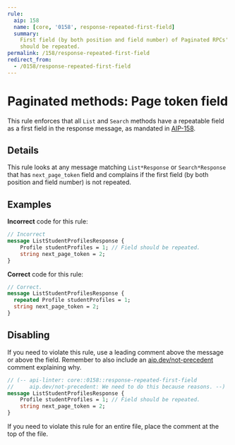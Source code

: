 ```yaml
---
rule:
  aip: 158
  name: [core, '0158', response-repeated-first-field]
  summary:
    First field (by both position and field number) of Paginated RPCs' response
    should be repeated.
permalink: /158/response-repeated-first-field
redirect_from:
  - /0158/response-repeated-first-field
---
```


# Paginated methods: Page token field

This rule enforces that all `List` and `Search` methods have a repeatable field
as a first field in the response message, as mandated in [AIP-158][].

## Details

This rule looks at any message matching `List*Response` or `Search*Response`
that has `next_page_token` field and complains if the first field (by both
position and field number) is not repeated.

## Examples

**Incorrect** code for this rule:

```proto
// Incorrect
message ListStudentProfilesResponse {
    Profile studentProfiles = 1; // Field should be repeated.
    string next_page_token = 2;
}
```

**Correct** code for this rule:

```proto
// Correct.
message ListStudentProfilesResponse {
  repeated Profile studentProfiles = 1;
  string next_page_token = 2;
}
```

## Disabling

If you need to violate this rule, use a leading comment above the message or
above the field. Remember to also include an [aip.dev/not-precedent][] comment
explaining why.

```proto
// (-- api-linter: core::0158::response-repeated-first-field
//     aip.dev/not-precedent: We need to do this because reasons. --)
message ListStudentProfilesResponse {
    Profile studentProfiles = 1; // Field should be repeated.
    string next_page_token = 2;
}
```

If you need to violate this rule for an entire file, place the comment at the
top of the file.

[aip-158]: https://aip.dev/158
[aip.dev/not-precedent]: https://aip.dev/not-precedent
